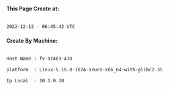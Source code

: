
   
#### This Page Create at:

```bash

2022-12-12 - 06:45:42 UTC

```

#### Create By Machine:

```bash

Host Name : fv-az403-410

platform  : Linux-5.15.0-1024-azure-x86_64-with-glibc2.35

Ip Local  : 10.1.0.38

```

